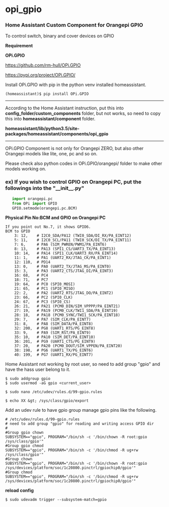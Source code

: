 # opi_gpio
### Home Assistant Custom Component for Orangepi GPIO

To control switch, binary and cover devices on GPIO 

**Requirement**

**OPi.GPIO**

https://github.com/rm-hull/OPi.GPIO

https://pypi.org/project/OPi.GPIO/

Install OPi.GPIO with pip in the python venv installed homeassistant.
```
(homeassistant)$ pip install OPi.GPIO
```
-------------

According to the Home Assistant instruction, put this into **config_folder/custom_components** folder, but not works, so need to copy this into **homeassistant/component** folder.

**homeassistant/lib/python3.5/site-packages/homeassistant/components/opi_gpio**

-------------
OPi.GPIO Component is not only for Orangepi ZERO, but also other Orangepi models like lite, one, pc and so on. 

Please check also python codes in OPi.GPIO/orangepi/ folder to make other models working on.

### ex) If you wish to control GPIO on Orangepi PC, put the followings into the  "\_\_init\_\_.py"

```python
   import orangepi.pc
   from OPi import GPIO
   GPIO.setmode(orangepi.pc.BCM)
```

**Physical Pin No:BCM and GPIO on Orangepi PC**
```
If you point out No.7, it shows GPIO6.
BCM to GPIO
    3: 12,    # I2C0_SDA/PA12 (TWI0_SDA/DI_RX/PA_EINT12)
    5: 11,    # I2C0_SCL/PA11 (TWI0_SCK/DI_TX/PA_EINT11)
    7: 6,     # PA6 (SIM_PWREN/PWM1/PA_EINT6)
    8: 13,    # PA13 (SPI1_CS/UART3_TX/PA_EINT13)
    10: 14,   # PA14 (SPI1_CLK/UART3_RX/PA_EINT14)
    11: 1,    # PA1 (UART2_RX/JTAG_CK/PA_EINT1)
    12: 110,  # PD14
    13: 0,    # PA0 (UART2_TX/JTAG_MS/PA_EINT0)
    15: 3,    # PA3 (UART2_CTS/JTAG_DI/PA_EINT3)
    16: 68,   # PC4
    18: 71,   # PC7
    19: 64,   # PC0 (SPI0_MOSI)
    21: 65,   # PC1 (SPI0_MISO)
    22: 2,    # PA2 (UART2_RTS/JTAG_DO/PA_EINT2)
    23: 66,   # PC2 (SPI0_CLK)
    24: 67,   # PC3 (SPI0_CS)
    26: 21,   # PA21 (PCM0_DIN/SIM_VPPPP/PA_EINT21)
    27: 19,   # PA19 (PCM0_CLK/TWI1_SDA/PA_EINT19)
    28: 18,   # PA18 (PCM0_SYNC/TWI1_SCK/PA_EINT18)
    29: 7,    # PA7 (SIM_CLK/PA_EINT7)
    31: 8,    # PA8 (SIM_DATA/PA_EINT8)
    32: 200,  # PG8 (UART1_RTS/PG_EINT8)
    33: 9,    # PA9 (SIM_RST/PA_EINT9)
    35: 10,   # PA10 (SIM_DET/PA_EINT10)
    36: 201,  # PG9 (UART1_CTS/PG_EINT9)
    37: 20,   # PA20 (PCM0_DOUT/SIM_VPPEN/PA_EINT20)
    38: 198,  # PG6 (UART1_TX/PG_EINT6)
    40: 199,  # PG7 (UART1_RX/PG_EINT7)
```   

Home Assistant not working by root user, so need to add group "gpio" and have the hass user belong to it.

```
$ sudo addgroup gpio
$ sudo usermod -aG gpio <current_user>
```

```
$ sudo nano /etc/udev/rules.d/99-gpio.rules
```

```
$ echo XX &gt; /sys/class/gpio/export
```
Add an udev rule to have gpio group manage gpio pins like the following. 
```
# /etc/udev/rules.d/99-gpio.rules
# need to add group "gpio" for reading and writing access GPIO dir
#
#Group gpio chown
SUBSYSTEM=="gpio", PROGRAM="/bin/sh -c '/bin/chown -R root:gpio /sys/class/gpio'"
#Group gpio chmod
SUBSYSTEM=="gpio", PROGRAM="/bin/sh -c '/bin/chmod -R ug+rw /sys/class/gpio'"
#Group chown
SUBSYSTEM=="gpio", PROGRAM="/bin/sh -c '/bin/chown -R root:gpio /sys/devices/platform/soc/1c20800.pinctrl/gpiochip0/gpio'"
#Group chmod
SUBSYSTEM=="gpio", PROGRAM="/bin/sh -c '/bin/chmod -R ug+rw /sys/devices/platform/soc/1c20800.pinctrl/gpiochip0/gpio'"

```
**reload config**
```
$ sudo udevadm trigger --subsystem-match=gpio
```
